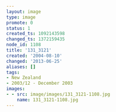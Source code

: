 ```yaml
---
layout: image
type: image
promote: 0
status: 1
created_ts: 1092143598
changed_ts: 1372159435
node_id: 1108
title: '131_3121'
created: '2004-08-10'
changed: '2013-06-25'
aliases: []
tags:
- New Zealand
- 2003/12 - December 2003
images:
- - src: image/images/131_3121-1108.jpg
    name: 131_3121-1108.jpg
---
```


